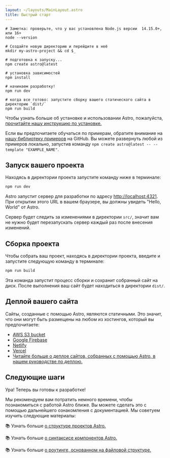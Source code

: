 ```yaml
---
layout: ~/layouts/MainLayout.astro
title: Быстрый старт
---
```


```shell
# Заметка: проверьте, что у вас установлена Node.js версии  14.15.0+, или 16+
node --version

# Создайте новую директорию и перейдите в неё
mkdir my-astro-project && cd $_

# подготовка к запуску...
npm create astro@latest

# установка зависимостей
npm install

# начинаем разработку!
npm run dev
```

```shell
# когда все готово: запустите сборку вашего статического сайта в директорию `dist/`
npm run build
```

Чтобы узнать больше об установке и использовании Astro, пожалуйста, [прочитайте нашу инструкцию по установке.](installation)

Если вы предпочитаете обучаться по примерам, обратите внимание на [нашу библиотеку примеров](https://github.com/prosopo/captcha/tree/main/examples) на GitHub. Вы можете развернуть любой из примеров локально, запустив команду `npm create astro@latest -- --template "EXAMPLE_NAME"`.

## Запуск вашего проекта

Находясь в директории проекта запустите команду ниже в терминале:

```bash
npm run dev
```

Astro запустит сервер для разработки по адресу [http://localhost:4321](http://localhost:4321). При открытии этого URL в вашем браузере, вы должны увидеть "Hello, World" от Astro.

Сервер будет следить за изменениями в директории `src/`, значит вам не нужно будет перезапускать сервер каждый раз после внесения изменений.

## Сборка проекта

Чтобы собрать ваш проект, находясь в директории проекта, введите и запустите следующую команду в терминале:

```bash
npm run build
```

Эта команда запустит процесс сборки и сохранит собранный сайт на диск. После выполнения ваш сайт будет находиться в директории `dist/`.

## Деплой вашего сайта

Сайты, созданные с помощью Astro, являются статичными. Это значит, что они могут быть размещены на любом из хостингов, который вы предпочитаете:

- [AWS S3 bucket](https://aws.amazon.com/s3/)
- [Google Firebase](https://firebase.google.com/)
- [Netlify](https://www.netlify.com/)
- [Vercel](https://vercel.com/)
- [Читайте больше о деплое сайтов, собранных с помощью Astro, в нашем руководстве по деплою.](/guides/deploy)

## Следующие шаги

Ура! Теперь вы готовы к разработке!

Мы рекомендуем вам потратить немного времени, чтобы познакомиться с работой Astro ближе. Вы можете сделать это с помощью дальнейшего ознакомления с документацией. Мы советуем изучить следующие материалы:

📚 Узнать больше [о структуре проектов Astro.](/core-concepts/project-structure)

📚 Узнать больше [о синтаксисе компонентов Astro.](/core-concepts/astro-components)

📚 Узнать больше [о роутинге, основанном на файловой структуре.](core-concepts/astro-pages)
